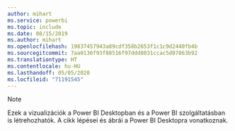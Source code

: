 ```yaml
---
author: mihart
ms.service: powerbi
ms.topic: include
ms.date: 08/15/2019
ms.author: mihart
ms.openlocfilehash: 19837457943a89cdf358b2653f1c1c9d2440fb4b
ms.sourcegitcommit: 7aa0136f93f88516f97ddd8031ccac5d07863b92
ms.translationtype: HT
ms.contentlocale: hu-HU
ms.lasthandoff: 05/05/2020
ms.locfileid: "71191545"
---
```

>[!NOTE]
>Ezek a vizualizációk a Power BI Desktopban és a Power BI szolgáltatásban is létrehozhatók. A cikk lépései és ábrái a Power BI Desktopra vonatkoznak. 
